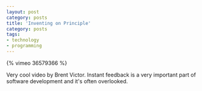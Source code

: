 ```yaml
---
layout: post
category: posts
title: 'Inventing on Principle'
category: posts
tags:
- technology
- programming
---
```


{% vimeo 36579366 %}

Very cool video by Brent Victor. Instant feedback is a very important part of software development and it's often overlooked.

